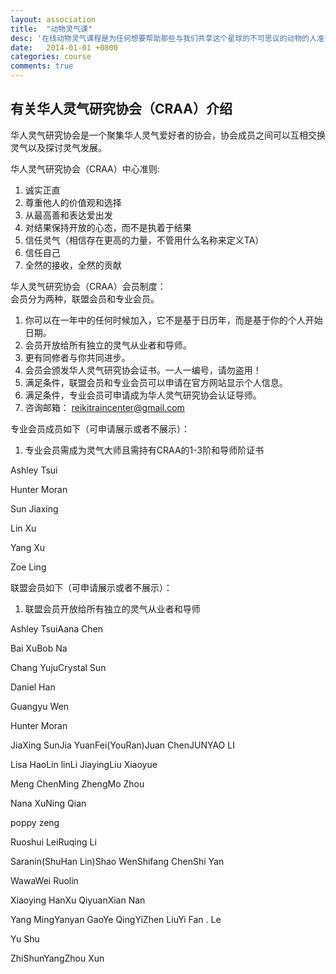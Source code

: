```yaml
---
layout: association
title:  "动物灵气课"
desc: '在线动物灵气课程是为任何想要帮助那些与我们共享这个星球的不可思议的动物的人准备的，这门课程需要您有开阔的胸怀和爱'
date:   2014-01-01 +0800
categories: course
comments: true
---
```


<h2>有关华人灵气研究协会（CRAA）介绍</h2>
华人灵气研究协会是一个聚集华人灵气爱好者的协会，协会成员之间可以互相交换灵气以及探讨灵气发展。<br>
<p>华人灵气研究协会（CRAA）中心准则:</p>

1. 诚实正直
2. 尊重他人的价值观和选择
3. 从最高善和表达爱出发
4. 对结果保持开放的心态，而不是执着于结果
5. 信任灵气（相信存在更高的力量，不管用什么名称来定义TA）
6. 信任自己
7. 全然的接收，全然的贡献


华人灵气研究协会（CRAA）会员制度：<br>
会员分为两种，联盟会员和专业会员。
1. 你可以在一年中的任何时候加入，它不是基于日历年，而是基于你的个人开始日期。
2. 会员开放给所有独立的灵气从业者和导师。
3. 更有同修者与你共同进步。
4. 会员会颁发华人灵气研究协会证书。一人一编号，请勿盗用！
5. 满足条件，联盟会员和专业会员可以申请在官方网站显示个人信息。
6. 满足条件，专业会员可申请成为华人灵气研究协会认证导师。
7. 咨询邮箱： reikitraincenter@gmail.com


专业会员成员如下（可申请展示或者不展示）：<br>
1. 专业会员需成为灵气大师且需持有CRAA的1-3阶和导师阶证书
<div class='member-box'>
<p><span>Ashley Tsui</span> </p>
<p><span>Hunter Moran</span></p>
<p><span>Sun Jiaxing</span> </p>
<p><span>Lin Xu</span> </p>
<p><span>Yang Xu</span> </p>
<p><span>Zoe Ling</span></p>
</div>


联盟会员如下（可申请展示或者不展示）：
1. 联盟会员开放给所有独立的灵气从业者和导师
<div class='member-box'>
<p><span>Ashley Tsui</span><span>Aana Chen</span></p> 
<p><span>Bai Xu</span><span>Bob Na</span></p>
<p><span>Chang Yuju</span><span>Crystal Sun</span></p>
<p><span>Daniel Han</span></p>
<p><span>Guangyu Wen</span></p>
<p><span>Hunter Moran</span></p>
<p><span>JiaXing Sun</span><span>Jia YuanFei(YouRan)</span><span>Juan Chen</span><span>JUNYAO LI</span></p>
<p><span>Lisa Hao</span><span>Lin lin</span><span>Li Jiaying</span><span>Liu Xiaoyue</span></p>
<p><span>Meng Chen</span><span>Ming Zheng</span><span>Mo Zhou</span></p>
<p><span>Nana Xu</span><span>Ning Qian</span></p>
<p><span>poppy zeng</span></p>
<p><span>Ruoshui Lei</span><span>Ruqing Li</span></p>
<p><span>Saranin(ShuHan Lin)</span><span>Shao Wen</span><span>Shifang Chen</span><span>Shi Yan</span></p>
<p><span>Wawa</span><span>Wei Ruolin</span></p>
<p><span>Xiaoying Han</span><span>Xu Qiyuan</span><span>Xian Nan</span></p>
<p><span>Yang Ming</span><span>Yanyan Gao</span><span>Ye Qing</span><span>YiZhen Liu</span><span>Yi Fan . Le</span></p>
<p><span>Yu Shu</span></p>
<p><span>ZhiShunYang</span><span>Zhou Xun</span></p>
</div>



